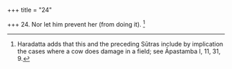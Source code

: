+++
title = "24"

+++
24. Nor let him prevent her (from doing it). [^20] 


[^20]:  Haradatta adds that this and the preceding Sūtras include by implication the cases where a cow does damage in a field; see Āpastamba I, 11, 31, 9.
